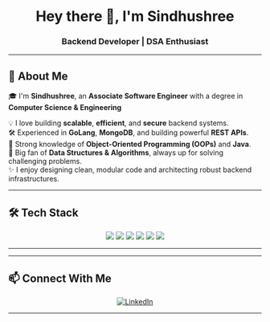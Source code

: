 <h1 align="center">Hey there 👋, I'm Sindhushree</h1>
<h3 align="center">Backend Developer | DSA Enthusiast</h3>

---

## 🚀 About Me

🎓 I'm **Sindhushree**, an **Associate Software Engineer** with a degree in **Computer Science & Engineering**  

💡 I love building **scalable**, **efficient**, and **secure** backend systems.  
🛠️ Experienced in **GoLang**, **MongoDB**, and building powerful **REST APIs**.  
💫 Strong knowledge of **Object-Oriented Programming (OOPs)** and **Java**.  
🧠 Big fan of **Data Structures & Algorithms**, always up for solving challenging problems.  
✨ I enjoy designing clean, modular code and architecting robust backend infrastructures.

---

## 🛠️ Tech Stack

<p align="center">
  <img src="https://img.shields.io/badge/Go-00ADD8?style=for-the-badge&logo=go&logoColor=white"/>
  <img src="https://img.shields.io/badge/MongoDB-47A248?style=for-the-badge&logo=mongodb&logoColor=white"/>
  <img src="https://img.shields.io/badge/Java-ED8B00?style=for-the-badge&logo=java&logoColor=white"/>
  <img src="https://img.shields.io/badge/DSA-FCC624?style=for-the-badge&logo=leetcode&logoColor=black"/>
  <img src="https://img.shields.io/badge/OOPs-4B0082?style=for-the-badge&logo=abstract&logoColor=white"/>
  <img src="https://img.shields.io/badge/Git-F05032?style=for-the-badge&logo=git&logoColor=white"/>
</p>

---

---

## 📫 Connect With Me

<p align="center">
  <a href="https://www.linkedin.com/in/sindhucd/" target="_blank">
    <img src="https://img.shields.io/badge/LinkedIn-blue?style=for-the-badge&logo=linkedin&logoColor=white" alt="LinkedIn"/>
  </a>
</p>

------
